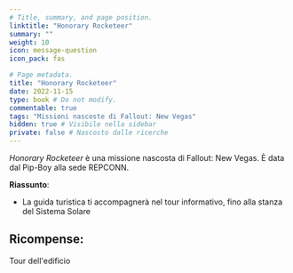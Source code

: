 ```yaml
---
# Title, summary, and page position.
linktitle: "Honorary Rocketeer" 
summary: ""
weight: 10
icon: message-question
icon_pack: fas

# Page metadata.
title: "Honorary Rocketeer"
date: 2022-11-15
type: book # Do not modify.
commentable: true
tags: "Missioni nascoste di Fallout: New Vegas"
hidden: true # Visibile nella sidebar
private: false # Nascosto dalle ricerche
---
```


<div class="fnv">


*Honorary Rocketeer* è una missione nascosta di Fallout: New Vegas. È data dal Pip-Boy alla sede REPCONN.


**Riassunto**:
- La guida turistica ti accompagnerà nel tour informativo, fino alla stanza del Sistema Solare



**Ricompense**:
- 
Tour dell'edificio

</div>


